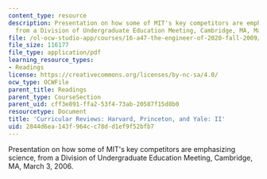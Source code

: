 ```yaml
---
content_type: resource
description: Presentation on how some of MIT's key competitors are emphasizing science,
  from a Division of Undergraduate Education Meeting, Cambridge, MA, March 3, 2006.
file: /ol-ocw-studio-app/courses/16-a47-the-engineer-of-2020-fall-2009/2844d6ea143f964cc78dd1ef9f52bfb7_MIT16_A47F09_read2.pdf
file_size: 116177
file_type: application/pdf
learning_resource_types:
- Readings
license: https://creativecommons.org/licenses/by-nc-sa/4.0/
ocw_type: OCWFile
parent_title: Readings
parent_type: CourseSection
parent_uid: cff3e891-ffa2-53f4-73ab-20587f15d8b0
resourcetype: Document
title: 'Curricular Reviews: Harvard, Princeton, and Yale: II'
uid: 2844d6ea-143f-964c-c78d-d1ef9f52bfb7
---
```

Presentation on how some of MIT's key competitors are emphasizing science, from a Division of Undergraduate Education Meeting, Cambridge, MA, March 3, 2006.